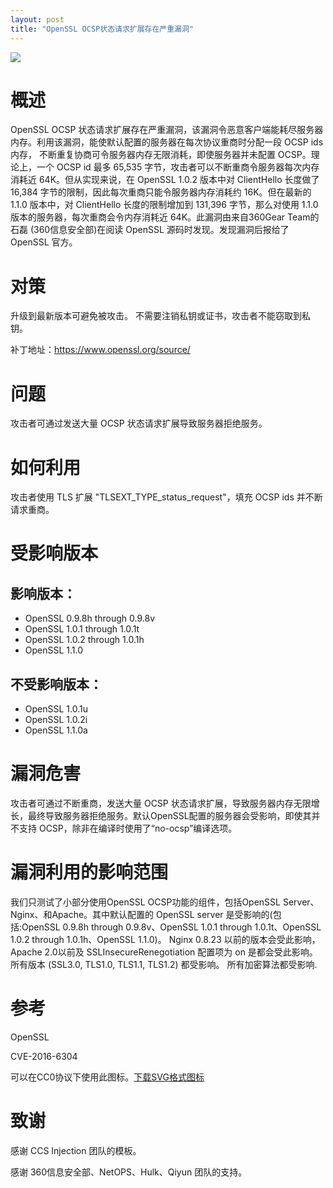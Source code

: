 ```yaml
---
layout: post
title: "OpenSSL OCSP状态请求扩展存在严重漏洞"
---
```


![][1]

# 概述

OpenSSL OCSP 状态请求扩展存在严重漏洞，该漏洞令恶意客户端能耗尽服务器内存。利用该漏洞，能使默认配置的服务器在每次协议重商时分配一段 OCSP ids 内存， 不断重复协商可令服务器内存无限消耗，即使服务器并未配置 OCSP。理论上，一个 OCSP id 最多 65,535 字节，攻击者可以不断重商令服务器每次内存消耗近 64K。但从实现来说，在 OpenSSL 1.0.2 版本中对 ClientHello 长度做了 16,384 字节的限制，因此每次重商只能令服务器内存消耗约 16K。但在最新的 1.1.0 版本中，对 ClientHello 长度的限制增加到 131,396 字节，那么对使用 1.1.0 版本的服务器，每次重商会令内存消耗近 64K。此漏洞由来自360Gear Team的 石磊 (360信息安全部)在阅读 OpenSSL 源码时发现。发现漏洞后报给了 OpenSSL 官方。

<!-- more -->

# 对策

升级到最新版本可避免被攻击。 不需要注销私钥或证书，攻击者不能窃取到私钥。 

补丁地址：<https://www.openssl.org/source/>

# 问题

攻击者可通过发送大量 OCSP 状态请求扩展导致服务器拒绝服务。

# 如何利用

攻击者使用 TLS 扩展 "TLSEXT_TYPE_status_request"，填充 OCSP ids 并不断请求重商。

# 受影响版本

## 影响版本：

* OpenSSL 0.9.8h through 0.9.8v
* OpenSSL 1.0.1 through 1.0.1t
* OpenSSL 1.0.2 through 1.0.1h
* OpenSSL 1.1.0

## 不受影响版本：

* OpenSSL 1.0.1u
* OpenSSL 1.0.2i
* OpenSSL 1.1.0a

# 漏洞危害

攻击者可通过不断重商，发送大量 OCSP 状态请求扩展，导致服务器内存无限增长，最终导致服务器拒绝服务。默认OpenSSL配置的服务器会受影响，即使其并不支持 OCSP，除非在编译时使用了“no-ocsp”编译选项。

# 漏洞利用的影响范围

我们只测试了小部分使用OpenSSL OCSP功能的组件，包括OpenSSL Server、Nginx、和Apache。其中默认配置的 OpenSSL server 是受影响的(包括:OpenSSL 0.9.8h through 0.9.8v、OpenSSL 1.0.1 through 1.0.1t、OpenSSL 1.0.2 through 1.0.1h、OpenSSL 1.1.0)。 Nginx 0.8.23 以前的版本会受此影响，Apache 2.0以前及 SSLInsecureRenegotiation 配置项为 on 是都会受此影响。所有版本 (SSL3.0, TLS1.0, TLS1.1, TLS1.2) 都受影响。 所有加密算法都受影响.

# 参考

OpenSSL

CVE-2016-6304

可以在CC0协议下使用此图标。[下载SVG格式图标](http://security.360.cn/cve/CVE-2016-6304/logo.svg)

# 致谢

感谢 CCS Injection 团队的模板。

感谢 360信息安全部、NetOPS、Hulk、Qiyun 团队的支持。

[1]: https://p0.ssl.qhimg.com/t01520a7bf64e0a6a8b.png